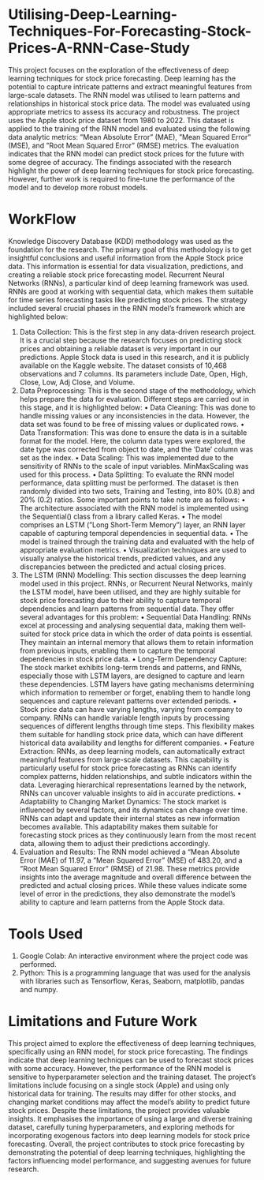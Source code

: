 # Utilising-Deep-Learning-Techniques-For-Forecasting-Stock-Prices-A-RNN-Case-Study
This project focuses on the exploration of the effectiveness of deep learning techniques for stock price forecasting. Deep learning has the potential to capture intricate patterns and extract meaningful features from large-scale datasets. The RNN model was utilised to learn patterns and relationships in historical stock price data. The model was evaluated using appropriate metrics to assess its accuracy and robustness. The project uses the Apple stock price dataset from 1980 to 2022. This dataset is applied to the training of the RNN model and evaluated using the following data analytic metrics: ”Mean Absolute Error” (MAE), ”Mean Squared Error” (MSE), and ”Root Mean Squared Error” (RMSE) metrics. The evaluation indicates that the RNN model can predict stock prices for the future with some degree of accuracy. The findings associated with the research highlight the power of deep learning techniques for stock price forecasting. However, further work is required to fine-tune the performance of the model and to develop more robust models.
# WorkFlow
Knowledge Discovery Database (KDD) methodology was used as the foundation for the research. The primary goal of this methodology is to get insightful conclusions and useful information from the Apple Stock price data. This information is essential for data visualization, predictions, and creating a reliable stock price forecasting model. Recurrent Neural Networks (RNNs), a particular kind of deep learning framework was used. RNNs are good at working with sequential data, which makes them suitable for time series forecasting tasks like predicting stock prices. The strategy included several crucial phases in the RNN model’s framework which are highlighted below:
1. Data Collection: This is the first step in any data-driven research project. It is a crucial step because the research focuses on predicting stock prices and obtaining a reliable dataset is very important in our predictions. Apple Stock data is used in this research, and it is publicly available on the Kaggle website. The dataset consists of 10,468 observations and 7 columns. Its parameters include Date, Open, High, Close, Low, Adj Close, and Volume.
2. Data Preprocessing: This is the second stage of the methodology, which helps prepare the data for evaluation. Different steps are carried out in this stage, and it is highlighted below:
• Data Cleaning: This was done to handle missing values or any inconsistencies in the data. However, the data set was found to be free of missing values or duplicated rows.
• Data Transformation: This was done to ensure the data is in a suitable format for the model. Here, the column data types were explored, the date type was corrected from object to date, and the ’Date’ column was set as the index.
• Data Scaling: This was implemented due to the sensitivity of RNNs to the scale of input variables. MinMaxScaling was used for this process.
• Data Splitting: To evaluate the RNN model performance, data splitting must be performed. The dataset is then randomly divided into two sets, Training and Testing, into 80% (0.8) and 20% (0.2) ratios.
Some important points to take note are as follows:
• The architecture associated with the RNN model is implemented using the Sequential() class from a library called Keras.
• The model comprises an LSTM (”Long Short-Term Memory”) layer, an RNN layer capable of capturing temporal dependencies in sequential data.
• The model is trained through the training data and evaluated with the help of appropriate evaluation metrics.
• Visualization techniques are used to visually analyse the historical trends, predicted values, and any discrepancies between the predicted and actual closing prices.
3. The LSTM (RNN) Modelling: This section discusses the deep learning model used in this project. RNNs, or Recurrent Neural Networks, mainly the LSTM model, have been utilised, and they are highly suitable for stock price forecasting due to their ability to capture temporal dependencies and learn patterns from sequential data. They offer several advantages for this problem:
• Sequential Data Handling: RNNs excel at processing and analysing sequential data, making them well-suited for stock price data in which the order of data points is essential. They maintain an internal memory that allows them to retain information from previous inputs, enabling them to capture the temporal dependencies in stock price data.
• Long-Term Dependency Capture: The stock market exhibits long-term trends and patterns, and RNNs, especially those with LSTM layers, are designed to capture and learn these dependencies. LSTM layers have gating mechanisms determining which information to remember or forget, enabling them to handle long sequences and capture relevant patterns over extended periods.
• Stock price data can have varying lengths, varying from company to company. RNNs can handle variable length inputs by processing sequences of different lengths through time steps. This flexibility makes them suitable for handling stock price data, which can have different historical data availability and lengths for different companies.
• Feature Extraction: RNNs, as deep learning models, can automatically extract meaningful features from large-scale datasets. This capability is particularly useful for stock price forecasting as RNNs can identify complex patterns, hidden relationships, and subtle indicators within the data. Leveraging hierarchical representations learned by the network, RNNs can uncover valuable insights to aid in accurate predictions.
• Adaptability to Changing Market Dynamics: The stock market is influenced by several factors, and its dynamics can change over time. RNNs can adapt and update their internal states as new information becomes available. This adaptability makes them suitable for forecasting stock prices as they continuously learn from the most recent data, allowing them to adjust their predictions accordingly.
4. Evaluation and Results: The RNN model achieved a “Mean Absolute Error (MAE) of 11.97, a ”Mean Squared Error” (MSE) of 483.20, and a ”Root Mean Squared Error” (RMSE) of 21.98. These metrics provide insights into the average magnitude and overall difference between the predicted and actual closing prices. While these values indicate some level of error in the predictions, they also demonstrate the model’s ability to capture and learn patterns from the Apple Stock data.
# Tools Used
1. Google Colab: An interactive environment where the project code was performed.
2. Python: This is a programming language that was used for the analysis with libraries such as Tensorflow, Keras, Seaborn, matplotlib, pandas and numpy.
# Limitations and Future Work
This project aimed to explore the effectiveness of deep learning techniques, specifically using an RNN model, for stock price forecasting. The findings indicate that deep learning techniques can be used to forecast stock prices with some accuracy. However, the performance of the RNN model is sensitive to hyperparameter selection and the training dataset. The project’s limitations include focusing on a single stock (Apple) and using only historical data for training. The results may differ for other stocks, and changing market conditions may affect the model’s ability to predict future stock prices. Despite these limitations, the project provides valuable insights. It emphasises the importance of using a large and diverse training dataset, carefully tuning hyperparameters, and exploring methods for incorporating exogenous factors into deep learning models for stock price forecasting. Overall, the project contributes to stock price forecasting by demonstrating the potential of deep learning techniques, highlighting the factors influencing model performance, and suggesting avenues for future research.
